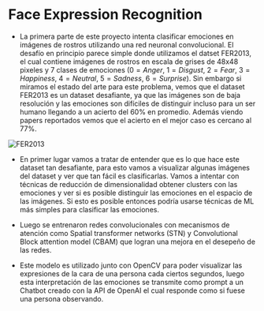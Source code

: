 # Face Expression Recognition

* La primera parte de este proyecto intenta clasificar emociones en imágenes de rostros utilizando una red neuronal convolucional. El desafío en principio parece simple donde utilizamos el datset FER2013, el cual contiene imágenes de rostros en escala de grises de 48x48 pixeles y 7 clases de emociones $(0=Anger,~1=Disgust,~2=Fear,~3=Happiness,~4=Neutral,~5=Sadness,~6=Surprise)$. Sin embargo si miramos el estado del arte para este problema, vemos que el dataset FER2013 es un dataset desafiante, ya que las imágenes son de baja resolución y las emociones son difíciles de distinguir incluso para un ser humano llegando a un acierto del 60% en promedio. Además viendo papers reportados vemos que el acierto en el mejor caso es cercano al 77%.

![FER2013](https://imgur.com/GUHApSv.png)

* En primer lugar vamos a tratar de entender que es lo que hace este dataset tan desafiante, para esto vamos a visualizar algunas imágenes del dataset y ver que tan fácil es clasificarlas. Vamos a intentar con técnicas de reducción de dimensionalidad obtener clusters con las emociones y ver si es posible distinguir las emociones en el espacio de las imágenes. Si esto es posible entonces podría usarse técnicas de ML más simples para clasificar las emociones.

* Luego se entrenaron redes convolucionales con mecanismos de atención como Spatial transformer networks (STN) y Convolutional Block attention model (CBAM) que logran una mejora en el desepeño de las redes.

* Este modelo es utilizado junto con OpenCV para poder visualizar las expresiones de la cara de una persona cada ciertos segundos, luego esta interpretación de las emociones se transmite como prompt a un Chatbot creado con la API de OpenAI el cual responde como si fuese una persona observando.
